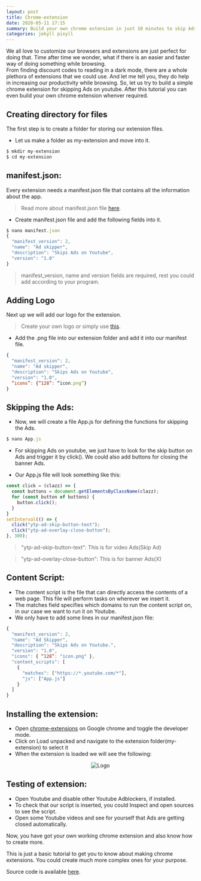 ```yaml
---
layout: post
title: Chrome-extension 
date: 2020-05-11 17:15
summary: Build your own chrome extension in just 10 minutes to skip Ads on youtube.
categories: jekyll pixyll
---
```


We all love to customize our browsers and extensions are just perfect for doing that. Time after time we wonder, what if there is an easier and faster way of doing something while browsing. <br>
From finding discount codes to reading in a dark mode, there are a whole plethora of extensions that we could use. And let me tell you, they do help in increasing our productivity while browsing.
So, let us try to build a simple chrome extension for skipping Ads on youtube. After this tutorial you can even build your own chrome extension whenver required.

## Creating directory for files
The first step is to create a folder for storing our extension files. 
* Let us make a folder as <span class="red">my-extension</span> and move into it.
```javascript
$ mkdir my-extension
$ cd my-extension
```
 
## manifest.json:
Every extension needs a <span class="red">manifest.json</span> file that contains all the information about the app. 
> Read more about manifest.json file [here](https://developer.chrome.com/extensions/manifest).

* Create manifest.json file and add the following fields into it.
```javascript
$ nano manifest.json
{
  "manifest_version": 2,
  "name": "Ad skipper",
  "description": "Skips Ads on Youtube",
  "version": "1.0"
}
```
> <span class="red">manifest_version</span>, <span class="red">name</span> and <span class="red">version</span> fields are required, rest you could add according to your program.

## Adding Logo
Next up we will add our logo for the extension. 
> Create your own logo or simply use [this](https://raw.githubusercontent.com/drivecrux/chrome-extension/master/icon.png).

* Add the <span class="red">.png</span> file into our extension folder and add it into our manifest file.
```javascript
{
  "manifest_version": 2,
  "name": "Ad skipper",
  "description": "Skips Ads on Youtube",
  "version": "1.0",
  “icons”: {“128”: “icon.png”} 
}
```

## Skipping the Ads:
* Now, we will create a file <span class="red">App.js</span> for defining the functions for skipping the Ads.
```javascript
$ nano App.js
```
* For skipping Ads on youtube, we just have to look for the skip button on Ads and trigger it by <span class="red">click()</span>. We could also add buttons for closing the banner Ads. 

* Our App.js file will look something like this:

```javascript
const click = (clazz) => {
  const buttons = document.getElementsByClassName(clazz);
  for (const button of buttons) {
    button.click();
  }
}
setInterval(() => {
  click("ytp-ad-skip-button-text");
  click("ytp-ad-overlay-close-button");
}, 300);
```


>"ytp-ad-skip-button-text": This is for video Ads(<span class="red">Skip Ad</span>)

>"ytp-ad-overlay-close-button": This is for banner Ads(<span class="red">X</span>)

## Content Script:
* The <span class="red">content script</span> is the file that can directly access the contents of a web page. This file will perform tasks on wherever we insert it. <br>
* The <span class="red">matches</span> field specifies which domains to run the content script on, in our case we want to run it on Youtube.
* We only have to add some lines in our manifest.json file:
```javascript
{
  "manifest_version": 2,
  "name": "Ad Skipper",
  "description": "Skips Ads on Youtube.",
  "version": "1.0",
  "icons": { “128”: "icon.png" },
  "content_scripts": [
    {
      "matches": ["https://*.youtube.com/*"],
      "js": ["App.js"]
    }
  ]
}
```

## Installing the extension:
* Open [chrome-extensions](chrome://extensions/) on Google chrome and toggle the developer mode. 
* Click on <span class="red">Load unpacked</span> and navigate to the extension folder(my-extension) to select it
* When the extension is loaded we will see the following:
<p style="text-align:center;"><img src="https://raw.githubusercontent.com/drivecrux/chrome-extension/master/screenshot.PNG" alt="Logo"></p>

## Testing of extension:
* Open Youtube and disable other Youtube Adblockers, if installed. 
* To check that our script is inserted, you could Inspect and open sources to see the script.
* Open some Youtube videos and see for yourself that Ads are getting closed automatically.

Now, you have got your own working chrome extension and also know how to create more. <br>

This is just a basic tutorial to get you to know about making chrome extensions. You could create much more complex ones for your purpose.

Source code is available [here](https://github.com/drivecrux/chrome-extension/tree/master). 





